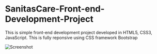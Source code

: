 # SanitasCare-Front-end-Development-Project

This is simple front-end development project developed in HTML5, CSS3, JavaScript. This is fully reponsive using CSS framework Bootstrap


![Screenshot](https://github.com/kashan-babar-6/SanitasCare-Front-end-Development-Project/assets/151045286/bb5135f1-97f7-4e7b-8fbb-9f93952cd79c)

